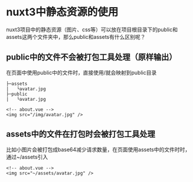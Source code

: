 # nuxt3中静态资源的使用
nuxt3项目中的静态资源（图片、css等）可以放在项目根目录下的public和assets这两个文件夹中，那么public和assets有什么区别呢？

## public中的文件不会被打包工具处理（原样输出）

在页面中使用public中的文件时，直接使用/就会映射到public目录
```
├─assets
|   └avatar.jpg
├─public
|   └avatar.jpg
```
```vue
<!-- about.vue -->
<img src="/img/avatar.jpg" />
```
## assets中的文件在打包时会被打包工具处理
比如小图片会被打包成base64减少请求数量，在页面使用assets中的文件时时，通过~/assets引入

```
<!-- about.vue -->
<img src="~/assets/avatar.jpg" />
```